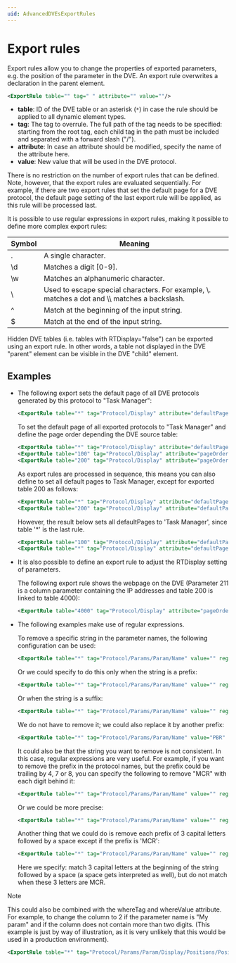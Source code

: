 ```yaml
---
uid: AdvancedDVEsExportRules
---
```


# Export rules

Export rules allow you to change the properties of exported parameters, e.g. the position of the parameter in the DVE. An export rule overwrites a declaration in the parent element.

```xml
<ExportRule table="" tag=" " attribute="" value=""/>
```

- **table**: ID of the DVE table or an asterisk (`*`) in case the rule should be applied to all dynamic element types.
- **tag**: The tag to overrule. The full path of the tag needs to be specified: starting from the root tag, each child tag in the path must be included and separated with a forward slash ("/").
- **attribute**: In case an attribute should be modified, specify the name of the attribute here.
- **value**: New value that will be used in the DVE protocol.

There is no restriction on the number of export rules that can be defined. Note, however, that the export rules are evaluated sequentially. For example, if there are two export rules that set the default page for a DVE protocol, the default page setting of the last export rule will be applied, as this rule will be processed last.

It is possible to use regular expressions in export rules, making it possible to define more complex export rules:

|Symbol|Meaning|
|--- |--- |
|.|A single character.|
|\\d|Matches a digit [0-9].|
|\\w|Matches an alphanumeric character.|
|\\ |Used to escape special characters. For example, \\. matches a dot and \\\\ matches a backslash.|
|^|Match at the beginning of the input string.|
|$|Match at the end of the input string.|

Hidden DVE tables (i.e. tables with RTDisplay="false") can be exported using an export rule.<!-- RN 7831 --> In other words, a table not displayed in the DVE "parent" element can be visible in the DVE "child" element.

## Examples

- The following export sets the default page of all DVE protocols generated by this protocol to "Task Manager":

    ```xml
    <ExportRule table="*" tag="Protocol/Display" attribute="defaultPage" value="Task Manager"/>
    ```

    To set the default page of all exported protocols to "Task Manager" and define the page order depending the DVE source table:

    ```xml
    <ExportRule table="*" tag="Protocol/Display" attribute="defaultPage" value="Task Manager"/>
    <ExportRule table="100" tag="Protocol/Display" attribute="pageOrder" value="Task Manager;Disk Info"/>
    <ExportRule table="200" tag="Protocol/Display" attribute="pageOrder" value="Task Manager;Process Info"/>
    ```

    As export rules are processed in sequence, this means you can also define to set all default pages to Task Manager, except for exported table 200 as follows:

    ```xml
    <ExportRule table="*" tag="Protocol/Display" attribute="defaultPage" value="Task Manager"/>
    <ExportRule table="200" tag="Protocol/Display" attribute="defaultPage" value="Disk Info"/>
    ```

    However, the result below sets all defaultPages to 'Task Manager', since table '*' is the last rule.

    ```xml
    <ExportRule table="100" tag="Protocol/Display" attribute="defaultPage" value="Disk Info"/>
    <ExportRule table="*" tag="Protocol/Display" attribute="defaultPage" value="Task Manager"/>
    ```

- It is also possible to define an export rule to adjust the RTDisplay setting of parameters.

    The following export rule shows the webpage on the DVE (Parameter 211 is a column parameter containing the IP addresses and table 200 is linked to table 4000):

    ```xml
    <ExportRule table="4000" tag="Protocol/Display" attribute="pageOrder" value="General;Input/Output;Webpage#http://[id:211]"/>
    ```

- The following examples make use of regular expressions.

    To remove a specific string in the parameter names, the following configuration can be used:

    ```xml
    <ExportRule table="*" tag="Protocol/Params/Param/Name" value="" regex="MCR"/>
    ```

    Or we could specify to do this only when the string is a prefix:

    ```xml
    <ExportRule table="*" tag="Protocol/Params/Param/Name" value="" regex="^MCR"/>
    ```

    Or when the string is a suffix:

    ```xml
    <ExportRule table="*" tag="Protocol/Params/Param/Name" value="" regex="MCR$"/>
    ```

    We do not have to remove it; we could also replace it by another prefix:

    ```xml
    <ExportRule table="*" tag="Protocol/Params/Param/Name" value="PBR" regex="MCR$"/>
    ```

    It could also be that the string you want to remove is not consistent. In this case, regular expressions are very useful. For example, if you want to remove the prefix in the protocol names, but the prefix could be trailing by 4, 7 or 8, you can specify the following to remove "MCR" with each digit behind it:

    ```xml
    <ExportRule table="*" tag="Protocol/Params/Param/Name" value="" regex="MCR\n"/>
    ```

    Or we could be more precise:

    ```xml
    <ExportRule table="*" tag="Protocol/Params/Param/Name" value="" regex="MCR[478]"/>
    ```

    Another thing that we could do is remove each prefix of 3 capital letters followed by a space except if the prefix is 'MCR':

    ```xml
    <ExportRule table="*" tag="Protocol/Params/Param/Name" value="" regex="(^[A-Z]{3} )(?!MCR )"/>
    ```

    Here we specify: match 3 capital letters at the beginning of the string followed by a space (a space gets interpreted as well), but do not match when these 3 letters are MCR.

> [!NOTE]
> This could also be combined with the whereTag and whereValue attribute. For example, to change the column to 2 if the parameter name is "My param" and if the column does not contain more than two digits. (This example is just by way of illustration, as it is very unlikely that this would be used in a production environment).
>
> ```xml
> <ExportRule table="*" tag="Protocol/Params/Param/Display/Positions/Position/Column" value="2" regex="\d{2}" whereTag="Protocol/Params/Param/Name" whereValue="My param"/>
> ```
